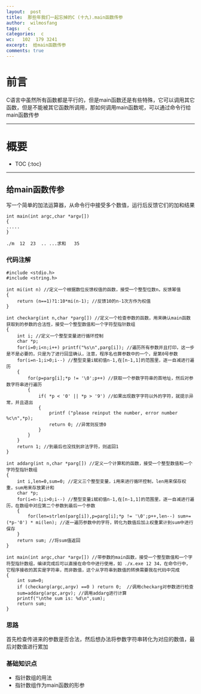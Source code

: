 ```yaml
---
layout:  post
title:  那些年我们一起忘掉的C (十九).main函数传参
author:  wilmosfang
tags:   c 
categories:  c
wc:   102  179 3241 
excerpt:  给main函数传参
comments: true
---
```



# 前言

C语言中虽然所有函数都是平行的，但是main函数还是有些特殊，它可以调用其它函数，但是不能被其它函数所调用，那如何调用main函数呢，可以通过命令行给main函数传参

---

# 概要

* TOC
{:toc}

---

## 给main函数传参

写一个简单的加法运算器，从命令行中接受多个数值，运行后反馈它们的加和结果

~~~
int main(int argc,char *argv[])
{
.....
}
~~~


`./m  12  23  .. ...求和   35`


### 代码注解

~~~
#include <stdio.h>
#include <string.h>

int mi(int n) //定义一个根据数位反馈权值的函数，接受一个整型位数n，反馈幂值
{
	return (n==1)?1:10*mi(n-1); //反馈10的n-1次方作为权值
}

int checkarg(int n,char *parg[]) //定义一个检查参数的函数，用来确认main函数获取到的参数的合法性，接受一个整型数值和一个字符型指针数组
{
	int i; //定义一个整型变量进行循环控制
	char *p; 
	for(i=0;i<n;i++) printf("%s\n",parg[i]); //遍历所有参数并且打印，这一步是不是必要的，只是为了进行回显确认，注意，程序名也算参数中的一个，是第0号参数
	for(i=n-1;i>0;i--) //整型变量i赋初值n-1,在[n-1,1]的范围里，逐一自减进行遍历
	{
		for(p=parg[i];*p != '\0';p++) //获取一个参数字符串的首地址，然后对参数字符串进行遍历
		{
			if( *p < '0' || *p > '9') //如果出现数字字符以外的字符，就提示异常，并且退出
			{
				printf ("please reinput the number, error number %c\n",*p);
				return 0; //异常则反馈0
			}
		}
	}
	return 1; //到最后也没找到非法字符，则返回1
}

int addarg(int n,char *parg[]) //定义一个计算和的函数，接受一个整型数值和一个字符型指针数组
{
	int i,len=0,sum=0; //定义三个整型变量，i用来进行循环控制，len用来保存权重，sum用来存放累计和
	char *p;
	for(i=n-1;i>0;i--) //整型变量i赋初值n-1,在[n-1,1]的范围里，逐一自减进行遍历，在数组中对应第二个参数到最后一个参数
	{
		for(len=strlen(parg[i]),p=parg[i];*p != '\0';p++,len--) sum+= (*p-'0') * mi(len); //逐一遍历参数中的字符，转化为数值后加上权重累计到sum中进行保存
	}
	return sum; //将sum值返回
}

int main(int argc,char *argv[]) //带参数的main函数，接受一个整型数值和一个字符型指针数组，编译完成后可以直接在命令中进行使用，如 ./x.exe 12 34，在命令行中，它程序接收的其实是字符串，而非数值，这个从字符串到数值的转换需要我在代码中完成
{
	int sum=0;
	if (checkarg(argc,argv) ==0 ) return 0;  //调用checkarg对参数进行检查
	sum=addarg(argc,argv); //调用addarg进行计算
	printf("\nthe sum is: %d\n",sum);
	return sum;
}
~~~


### 思路

首先检查传进来的参数是否合法，然后想办法将参数字符串转化为对应的数值，最后对数值进行累加


### 基础知识点


* 指针数组的用法
* 指针数组作为main函数的形参
